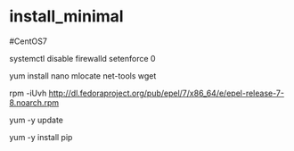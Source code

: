 # install_minimal
#CentOS7

 systemctl disable firewalld
 setenforce 0
 
 yum install nano mlocate net-tools wget
 
 rpm -iUvh http://dl.fedoraproject.org/pub/epel/7/x86_64/e/epel-release-7-8.noarch.rpm
 
 yum -y update
 
 yum -y install pip
